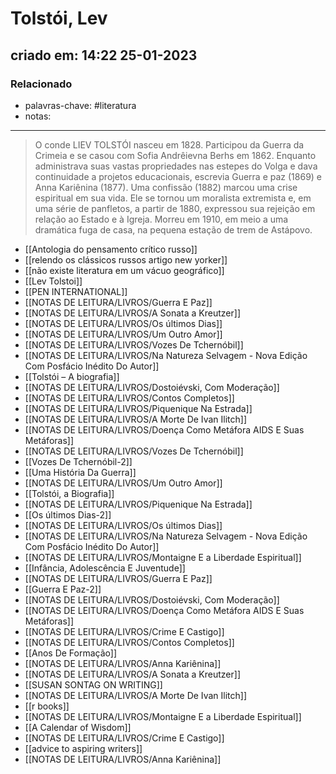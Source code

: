 # Tolstói, Lev
## criado em: 14:22 25-01-2023

### Relacionado
- palavras-chave: #literatura 
- notas: 
---
>O conde LIEV TOLSTÓI nasceu em 1828. Participou da Guerra da Crimeia e se casou com Sofia Andrêievna Berhs em 1862. Enquanto administrava suas vastas propriedades nas estepes do Volga e dava continuidade a projetos educacionais, escrevia Guerra e paz (1869) e Anna Kariênina (1877). Uma confissão (1882) marcou uma crise espiritual em sua vida. Ele se tornou um moralista extremista e, em uma série de panfletos, a partir de 1880, expressou sua rejeição em relação ao Estado e à Igreja. Morreu em 1910, em meio a uma dramática fuga de casa, na pequena estação de trem de Astápovo.


- [[Antologia do pensamento crítico russo]]
- [[relendo os clássicos russos artigo new yorker]]
- [[não existe literatura em um vácuo geográfico]]
- [[Lev Tolstoi]]
- [[PEN INTERNATIONAL]]
- [[NOTAS DE LEITURA/LIVROS/Guerra E Paz]]
- [[NOTAS DE LEITURA/LIVROS/A Sonata a Kreutzer]]
- [[NOTAS DE LEITURA/LIVROS/Os últimos Dias]]
- [[NOTAS DE LEITURA/LIVROS/Um Outro Amor]]
- [[NOTAS DE LEITURA/LIVROS/Vozes De Tchernóbil]]
- [[NOTAS DE LEITURA/LIVROS/Na Natureza Selvagem - Nova Edição Com Posfácio Inédito Do Autor]]
- [[Tolstói – A biografia]]
- [[NOTAS DE LEITURA/LIVROS/Dostoiévski, Com Moderação]]
- [[NOTAS DE LEITURA/LIVROS/Contos Completos]]
- [[NOTAS DE LEITURA/LIVROS/Piquenique Na Estrada]]
- [[NOTAS DE LEITURA/LIVROS/A Morte De Ivan Ilitch]]
- [[NOTAS DE LEITURA/LIVROS/Doença Como Metáfora  AIDS E Suas Metáforas]]
- [[NOTAS DE LEITURA/LIVROS/Vozes De Tchernóbil]]
- [[Vozes De Tchernóbil-2]]
- [[Uma História Da Guerra]]
- [[NOTAS DE LEITURA/LIVROS/Um Outro Amor]]
- [[Tolstói, a Biografia]]
- [[NOTAS DE LEITURA/LIVROS/Piquenique Na Estrada]]
- [[Os últimos Dias-2]]
- [[NOTAS DE LEITURA/LIVROS/Os últimos Dias]]
- [[NOTAS DE LEITURA/LIVROS/Na Natureza Selvagem - Nova Edição Com Posfácio Inédito Do Autor]]
- [[NOTAS DE LEITURA/LIVROS/Montaigne E a Liberdade Espiritual]]
- [[Infância, Adolescência E Juventude]]
- [[NOTAS DE LEITURA/LIVROS/Guerra E Paz]]
- [[Guerra E Paz-2]]
- [[NOTAS DE LEITURA/LIVROS/Dostoiévski, Com Moderação]]
- [[NOTAS DE LEITURA/LIVROS/Doença Como Metáfora  AIDS E Suas Metáforas]]
- [[NOTAS DE LEITURA/LIVROS/Crime E Castigo]]
- [[NOTAS DE LEITURA/LIVROS/Contos Completos]]
- [[Anos De Formação]]
- [[NOTAS DE LEITURA/LIVROS/Anna Kariênina]]
- [[NOTAS DE LEITURA/LIVROS/A Sonata a Kreutzer]]
- [[SUSAN SONTAG ON WRITING]]
- [[NOTAS DE LEITURA/LIVROS/A Morte De Ivan Ilitch]]
- [[r books]]
- [[NOTAS DE LEITURA/LIVROS/Montaigne E a Liberdade Espiritual]]
- [[A Calendar of Wisdom]]
- [[NOTAS DE LEITURA/LIVROS/Crime E Castigo]]
- [[advice to aspiring writers]]
- [[NOTAS DE LEITURA/LIVROS/Anna Kariênina]]